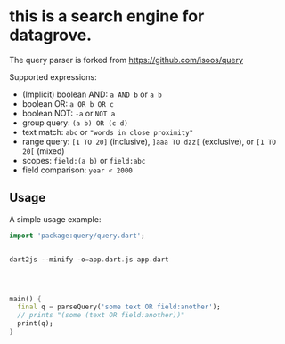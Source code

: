 # this is a search engine for datagrove.
The query parser is forked from https://github.com/isoos/query


Supported expressions:

- (Implicit) boolean AND: `a AND b` or `a b`
- boolean OR: `a OR b OR c`
- boolean NOT: `-a` or `NOT a`
- group query: `(a b) OR (c d)`
- text match: `abc` or `"words in close proximity"`
- range query: `[1 TO 20]` (inclusive), `]aaa TO dzz[` (exclusive), or `[1 TO 20[` (mixed)
- scopes: `field:(a b)` or `field:abc`
- field comparison: `year < 2000`

## Usage

A simple usage example:

```dart
import 'package:query/query.dart';


dart2js --minify -o=app.dart.js app.dart




main() {
  final q = parseQuery('some text OR field:another');
  // prints "(some (text OR field:another))"
  print(q);
}
```

